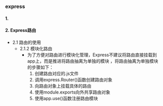 ### express
#### 1. 
#### 2. Express路由
- 2.1 路由的使用
  - 2.1.2 模块化路由
    - 为了方便对路由进行模块化管理，Express不建议将路由直接挂载到app上，而是推进将路由抽离为单独的模块
    ，将路由抽离为单独模块的步骤如下：
      1. 创建路由对应的.js文件
      2. 调用express.Router()函数创建路由对象
      3. 向路由对象上挂载具体的路由
      4. 使用module.exports向外共享路由对象
      5. 使用app.use()函数注册路由模块
